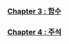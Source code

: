 ### [Chapter 3 : 함수](https://www.snowofstars.com/post/cleancode-review-ch-03-function)
### [Chapter 4 : 주석](https://www.snowofstars.com/post/clean-code-review-ch-04-%EC%A3%BC%EC%84%9D)

